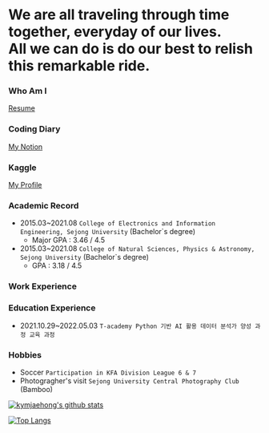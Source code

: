 # We are all traveling through time together, everyday of our lives.</br>All we can do is do our best to relish this remarkable ride. 

### Who Am I
[Resume](https://innate-sweatshirt-264.notion.site/bebfdb4171c64f7ab1cdb2cdf28197a7)

### Coding Diary
[My Notion](https://innate-sweatshirt-264.notion.site/bb047926a48c4e98aa7b41be39b667d2)

### Kaggle
[My Profile](https://www.kaggle.com/jaehonggym)

### Academic Record
- 2015.03~2021.08 `College of Electronics and Information Engineering, Sejong University` (Bachelor`s degree)
    - Major GPA : 3.46 / 4.5
- 2015.03~2021.08 `College of Natural Sciences, Physics & Astronomy, Sejong University` (Bachelor`s degree)
    - GPA : 3.18 / 4.5

### Work Experience

### Education Experience
- 2021.10.29~2022.05.03 `T-academy Python 기반 AI 활용 데이터 분석가 양성 과정 교육 과정`

### Hobbies
- Soccer `Participation in KFA Division League 6 & 7`
- Photogragher's visit `Sejong University Central Photography Club` (Bamboo)  

[![kymjaehong's github stats](https://github-readme-stats.vercel.app/api?username=kymjaehong)](https://github.com/kymjaehong)

[![Top Langs](https://github-readme-stats.vercel.app/api/top-langs/?username=kymjaehong)](https://github.com/kymjaehong/github-readme-stats)